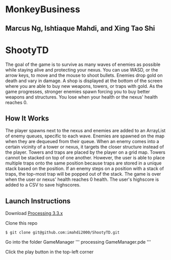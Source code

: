 # MonkeyBusiness
## Marcus Ng, Ishtiaque Mahdi, and Xing Tao Shi
# ShootyTD
The goal of the game is to survive as many waves of enemies as possible while staying alive and protecting your nexus. You can use WASD, or the arrow keys, to move and the mouse to shoot bullets. Enemies drop gold on death and vary in damage. A shop is displayed at the bottom of the screen where you are able to buy new weapons, towers, or traps with gold. As the game progresses, stronger enemies spawn forcing you to buy better weapons and structures. You lose when your health or the nexus' health reaches 0.

## How It Works
The player spawns next to the nexus and enemies are added to an ArrayList of enemy queues, specific to each wave. Enemies are spawned on the map when they are dequeued from their queue. When an enemy comes into a certain vicinity of a tower or nexus, it targets the closer structure instead of the player. Towers and traps are placed by the player on a grid map. Towers cannot be stacked on top of one another. However, the user is able to place multiple traps onto the same position because traps are stored in a unique stack based on the position. If an enemy steps on a position with a stack of traps, the top-most trap will be popped out of the stack. The game is over when the user or nexus' health reaches 0 health. The user's highscore is added to a CSV to save highscores.

## Launch Instructions

Download [Processing 3.3.x](https://processing.org/download/)


Clone this repo
```
$ git clone git@github.com:imahdi2000/ShootyTD.git
```

Go into the folder GameManager
'''
processing GameManager.pde
'''

Click the play button in the top-left corner
